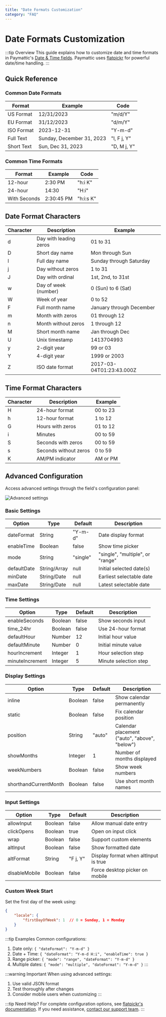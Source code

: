 ```yaml
---
title: "Date Formats Customization"
category: "FAQ"
---
```


# Date Formats Customization

:::tip Overview
This guide explains how to customize date and time formats in Paymattic's [Date & Time fields](../general-input-fields/how-to-use-general-form-input-fields-in-wordpress-with-paymattic#_10-date-amp-time-field). Paymattic uses [flatpickr](https://flatpickr.js.org/) for powerful date/time handling.
:::

## Quick Reference

### Common Date Formats

| Format | Example | Code |
|--------|---------|------|
| US Format | 12/31/2023 | "m/d/Y" |
| EU Format | 31/12/2023 | "d/m/Y" |
| ISO Format | 2023-12-31 | "Y-m-d" |
| Full Text | Sunday, December 31, 2023 | "l, F j, Y" |
| Short Text | Sun, Dec 31, 2023 | "D, M j, Y" |

### Common Time Formats

| Format | Example | Code |
|--------|---------|------|
| 12-hour | 2:30 PM | "h:i K" |
| 24-hour | 14:30 | "H:i" |
| With Seconds | 2:30:45 PM | "h:i:s K" |

## Date Format Characters

| Character | Description | Example |
|-----------|-------------|---------|
| d | Day with leading zeros | 01 to 31 |
| D | Short day name | Mon through Sun |
| l | Full day name | Sunday through Saturday |
| j | Day without zeros | 1 to 31 |
| J | Day with ordinal | 1st, 2nd, to 31st |
| w | Day of week (number) | 0 (Sun) to 6 (Sat) |
| W | Week of year | 0 to 52 |
| F | Full month name | January through December |
| m | Month with zeros | 01 through 12 |
| n | Month without zeros | 1 through 12 |
| M | Short month name | Jan through Dec |
| U | Unix timestamp | 1413704993 |
| y | 2-digit year | 99 or 03 |
| Y | 4-digit year | 1999 or 2003 |
| Z | ISO date format | 2017-03-04T01:23:43.000Z |

## Time Format Characters

| Character | Description | Example |
|-----------|-------------|---------|
| H | 24-hour format | 00 to 23 |
| h | 12-hour format | 1 to 12 |
| G | Hours with zeros | 01 to 12 |
| i | Minutes | 00 to 59 |
| S | Seconds with zeros | 00 to 59 |
| s | Seconds without zeros | 0 to 59 |
| K | AM/PM indicator | AM or PM |

## Advanced Configuration

Access advanced settings through the field's configuration panel:

![Advanced settings](/images/faq/date-formats-customization/Advance-Date-Configuration.webp)

### Basic Settings

| Option | Type | Default | Description |
|--------|------|---------|-------------|
| dateFormat | String | "Y-m-d" | Date display format |
| enableTime | Boolean | false | Show time picker |
| mode | String | "single" | "single", "multiple", or "range" |
| defaultDate | String/Array | null | Initial selected date(s) |
| minDate | String/Date | null | Earliest selectable date |
| maxDate | String/Date | null | Latest selectable date |

### Time Settings

| Option | Type | Default | Description |
|--------|------|---------|-------------|
| enableSeconds | Boolean | false | Show seconds input |
| time_24hr | Boolean | false | Use 24-hour format |
| defaultHour | Number | 12 | Initial hour value |
| defaultMinute | Number | 0 | Initial minute value |
| hourIncrement | Integer | 1 | Hour selection step |
| minuteIncrement | Integer | 5 | Minute selection step |

### Display Settings

| Option | Type | Default | Description |
|--------|------|---------|-------------|
| inline | Boolean | false | Show calendar permanently |
| static | Boolean | false | Fix calendar position |
| position | String | "auto" | Calendar placement ("auto", "above", "below") |
| showMonths | Integer | 1 | Number of months displayed |
| weekNumbers | Boolean | false | Show week numbers |
| shorthandCurrentMonth | Boolean | false | Use short month names |

### Input Settings

| Option | Type | Default | Description |
|--------|------|---------|-------------|
| allowInput | Boolean | false | Allow manual date entry |
| clickOpens | Boolean | true | Open on input click |
| wrap | Boolean | false | Support custom elements |
| altInput | Boolean | false | Show formatted date |
| altFormat | String | "F j, Y" | Display format when altInput is true |
| disableMobile | Boolean | false | Force desktop picker on mobile |

### Custom Week Start

Set the first day of the week using:

```json
{
    "locale": {
        "firstDayOfWeek": 1  // 0 = Sunday, 1 = Monday
    }
}
```

:::tip Examples
Common configurations:
1. Date only: `{ "dateFormat": "Y-m-d" }`
2. Date + Time: `{ "dateFormat": "Y-m-d H:i", "enableTime": true }`
3. Range picker: `{ "mode": "range", "dateFormat": "Y-m-d" }`
4. Multiple dates: `{ "mode": "multiple", "dateFormat": "Y-m-d" }`
:::

:::warning Important
When using advanced settings:
1. Use valid JSON format
2. Test thoroughly after changes
3. Consider mobile users when customizing
:::

:::tip Need Help?
For complete configuration options, see [flatpickr's documentation](https://flatpickr.js.org/options/). If you need assistance, [contact our support team](https://wpmanageninja.com/support-tickets/).
:::